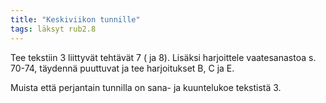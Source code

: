 ```yaml
---
title: "Keskiviikon tunnille"
tags: läksyt rub2.8
---
```


Tee tekstiin 3 liittyvät tehtävät 7 ( ja 8). Lisäksi harjoittele vaatesanastoa s. 70-74, täydennä puuttuvat ja tee harjoitukset B, C ja E.

Muista että perjantain tunnilla on sana- ja kuuntelukoe tekstistä 3.